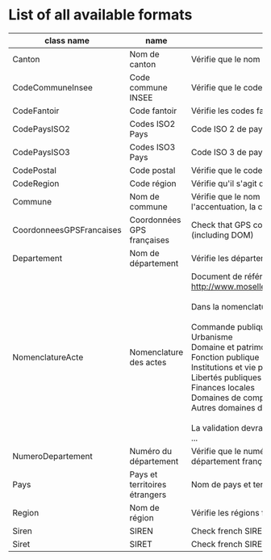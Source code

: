 # List of all available formats

| class name                   | name                   | decription                    |
| ---------------------------- | ---------------------- | ----------------------------- |
| Canton | Nom de canton | Vérifie que le nom de canton est un canton ou pseudo-canton français valide |
| CodeCommuneInsee | Code commune INSEE | Vérifie que le code commune correspond bien à un code commune INSEE |
| CodeFantoir | Code fantoir | Vérifie les codes fantoirs valides |
| CodePaysISO2 | Codes ISO2 Pays | Code ISO 2 de pays selon COG2024 |
| CodePaysISO3 | Codes ISO3 Pays | Code ISO 3 de pays selon COG2024 |
| CodePostal | Code postal | Vérifie que le code postal est bien un code postal français |
| CodeRegion | Code région | Vérifie qu'il s'agit d'un code région selon le code officiel géographique 2024 |
| Commune | Nom de commune | Vérifie que le nom correspond à un nom de commune française (ne vérifie pas l'accentuation, la casse, la ponctuation) |
| CoordonneesGPSFrancaises | Coordonnées GPS françaises | Check that GPS coordinates are in a bounding box approximating France (including DOM) |
| Departement | Nom de département | Vérifie les départements français valides (code officiel géographique 2020) |
| NomenclatureActe | Nomenclature des actes | Document de référence dans les spécifications SCDL :<br>        http://www.moselle.gouv.fr/content/download/1107/7994/file/nomenclature.pdf<br><br>        Dans la nomenclature Actes, les valeurs avant le '/' sont :<br><br>        Commande publique<br>        Urbanisme<br>        Domaine et patrimoine<br>        Fonction publique<br>        Institutions et vie politique<br>        Libertés publiques et pouvoirs de police<br>        Finances locales<br>        Domaines de compétences par thèmes<br>        Autres domaines de compétences<br><br>        La validation devra accepter minuscules et majuscules, accents et sans accents ... |
| NumeroDepartement | Numéro du département | Vérifie que le numéro de département correspond bien à un numéro de département français |
| Pays | Pays et territoires étrangers | Nom de pays et territoires étrangers selon COG2024 |
| Region | Nom de région | Vérifie les régions françaises valides (code officiel géographique 2020) |
| Siren | SIREN | Check french SIREN number validity, but does not check if SIREN number exists. |
| Siret | SIRET | Check french SIRET number validity, but does not check if SIRET number exists. |
